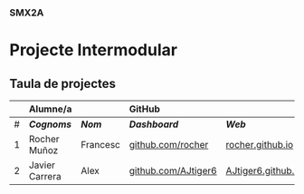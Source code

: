 ### SMX2A

# Projecte Intermodular

## Taula de projectes

|    | Alumne/a      |           | GitHub                                         |                                              | Projecte                                     |
|:--:|:--------------|:----------|:-----------------------------------------------|:---------------------------------------------|:---------------------------------------------|
| #  | **_Cognoms_** | **_Nom_** | **_Dashboard_**                                | **_Web_**                                    | **_Web_**                                    |
| 1  | Rocher Muñoz  | Francesc  | [github.com/rocher](https://github.com/rocher) | [rocher.github.io](https://rocher.github.io) | [La FUSTA](http://lafusta.endinahosting.com) |
| 2  | Javier Carrera | Alex | [github.com/AJtiger6](https://github.com/AJtiger6) | [AJtiger6.github.io](https://AJtiger6.github.io) |
